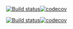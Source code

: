 [![Build status][master-appveyor-badge]][appveyor][![codecov][master-codecov-badge]][codecov]

[![Build status][develop-appveyor-badge]][appveyor][![codecov][develop-codecov-badge]][codecov]

[appveyor]:          https://ci.appveyor.com/project/warning-explosive/Core
[master-appveyor-badge]:    https://ci.appveyor.com/api/projects/status/github/warning-explosive/Core?branch=master&svg=true&passingText=master%20-%20passing&pendingText=master%20-%20pending&failingText=master%20-%20failing
[develop-appveyor-badge]:    https://ci.appveyor.com/api/projects/status/github/warning-explosive/Core?branch=develop&svg=true&svg=true&passingText=develop%20-%20passing&pendingText=develop%20-%20pending&failingText=develop%20-%20failing

[codecov]:           https://codecov.io/gh/warning-explosive/Core
[master-codecov-badge]:     https://codecov.io/gh/warning-explosive/Core/branch/master/graph/badge.svg?token=ABWNWVENC0
[develop-codecov-badge]:     https://codecov.io/gh/warning-explosive/Core/branch/develop/graph/badge.svg?token=ABWNWVENC0
